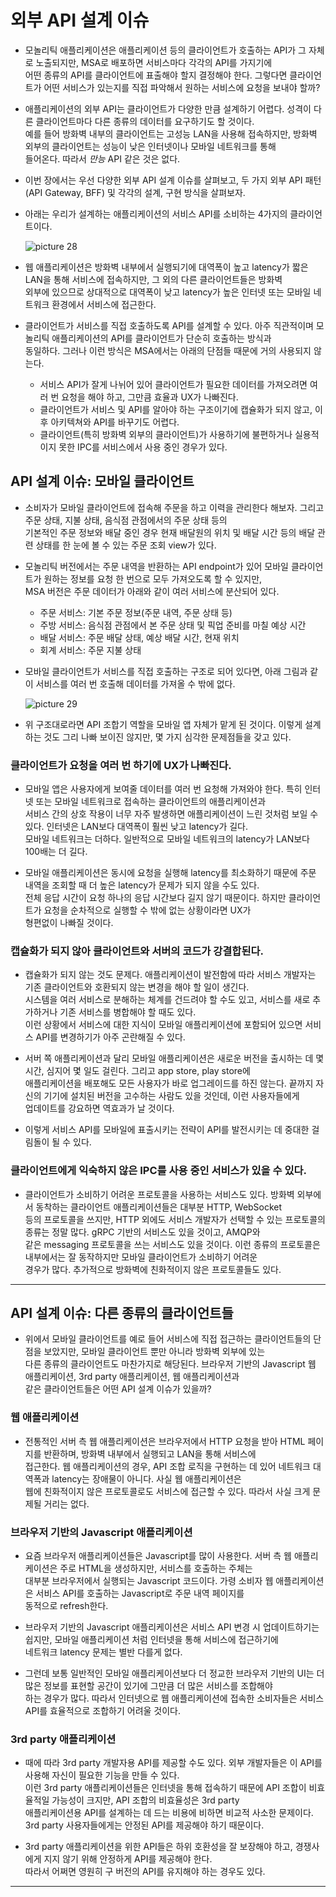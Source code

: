 # 외부 API 설계 이슈

- 모놀리틱 애플리케이션은 애플리케이션 등의 클라이언트가 호출하는 API가 그 자체로 노출되지만, MSA로 배포하면 서비스마다 각각의 API를 가지기에  
  어떤 종류의 API를 클라이언트에 표출해야 할지 결정해야 한다. 그렇다면 클라이언트가 어떤 서비스가 있는지를 직접 파악해서 원하는 서비스에 요청을 보내야 할까?

- 애플리케이션의 외부 API는 클라이언트가 다양한 만큼 설계하기 어렵다. 성격이 다른 클라이언트마다 다른 종류의 데이터를 요구하기도 할 것이다.  
  예를 들어 방화벽 내부의 클라이언트는 고성능 LAN을 사용해 접속하지만, 방화벽 외부의 클라이언트는 성능이 낮은 인터넷이나 모바일 네트워크를 통해  
  들어온다. 따라서 _만능_ API 같은 것은 없다.

- 이번 장에서는 우선 다양한 외부 API 설계 이슈를 살펴보고, 두 가지 외부 API 패턴(API Gateway, BFF) 및 각각의 설계, 구현 방식을 살펴보자.

- 아래는 우리가 설계하는 애플리케이션의 서비스 API를 소비하는 4가지의 클라이언트이다.

  ![picture 28](/images/MSAP_8_1.png)

- 웹 애플리케이션은 방화벽 내부에서 실행되기에 대역폭이 높고 latency가 짧은 LAN을 통해 서비스에 접속하지만, 그 외의 다른 클라이언트들은 방화벽  
  외부에 있으므로 상대적으로 대역폭이 낮고 latency가 높은 인터넷 또는 모바일 네트워크 환경에서 서비스에 접근한다.

- 클라이언트가 서비스를 직접 호출하도록 API를 설계할 수 있다. 아주 직관적이며 모놀리틱 애플리케이션의 API를 클라이언트가 단순히 호출하는 방식과  
  동일하다. 그러나 이런 방식은 MSA에서는 아래의 단점들 때문에 거의 사용되지 않는다.

  - 서비스 API가 잘게 나뉘어 있어 클라이언트가 필요한 데이터를 가져오려면 여러 번 요청을 해야 하고, 그만큼 효율과 UX가 나빠진다.
  - 클라이언트가 서비스 및 API를 알아야 하는 구조이기에 캡슐화가 되지 않고, 이후 아키텍쳐와 API를 바꾸기도 어렵다.
  - 클라이언트(특히 방화벽 외부의 클라이언트)가 사용하기에 불편하거나 실용적이지 못한 IPC를 서비스에서 사용 중인 경우가 있다.

## API 설계 이슈: 모바일 클라이언트

- 소비자가 모바일 클라이언트에 접속해 주문을 하고 이력을 관리한다 해보자. 그리고 주문 상태, 지불 상태, 음식점 관점에서의 주문 상태 등의  
  기본적인 주문 정보와 배달 중인 경우 현재 배달원의 위치 및 배달 시간 등의 배달 관련 상태를 한 눈에 볼 수 있는 주문 조회 view가 있다.

- 모놀리틱 버전에서는 주문 내역을 반환하는 API endpoint가 있어 모바일 클라이언트가 원하는 정보를 요청 한 번으로 모두 가져오도록 할 수 있지만,  
  MSA 버전은 주문 데이터가 아래와 같이 여러 서비스에 분산되어 있다.

  - 주문 서비스: 기본 주문 정보(주문 내역, 주문 상태 등)
  - 주방 서비스: 음식점 관점에서 본 주문 상태 및 픽업 준비를 마칠 예상 시간
  - 배달 서비스: 주문 배달 상태, 예상 배달 시간, 현재 위치
  - 회계 서비스: 주문 지불 상태

- 모바일 클라이언트가 서비스를 직접 호출하는 구조로 되어 있다면, 아래 그림과 같이 서비스를 여러 번 호출해 데이터를 가져올 수 밖에 없다.

  ![picture 29](/images/MSAP_8_2.png)

- 위 구조대로라면 API 조합기 역할을 모바일 앱 자체가 맡게 된 것이다. 이렇게 설계하는 것도 그리 나빠 보이진 않지만, 몇 가지 심각한 문제점들을 갖고 있다.

### 클라이언트가 요청을 여러 번 하기에 UX가 나빠진다.

- 모바일 앱은 사용자에게 보여줄 데이터를 여러 번 요청해 가져와야 한다. 특히 인터넷 또는 모바일 네트워크로 접속하는 클라이언트의 애플리케이션과  
  서비스 간의 상호 작용이 너무 자주 발생하면 애플리케이션이 느린 것처럼 보일 수 있다. 인터넷은 LAN보다 대역폭이 훨씬 낮고 latency가 길다.  
  모바일 네트워크는 더하다. 일반적으로 모바일 네트워크의 latency가 LAN보다 100배는 더 길다.

- 모바일 애플리케이션은 동시에 요청을 실행해 latency를 최소화하기 때문에 주문 내역을 조회할 때 더 높은 latency가 문제가 되지 않을 수도 있다.  
  전체 응답 시간이 요청 하나의 응답 시간보다 길지 않기 때문이다. 하지만 클라이언트가 요청을 순차적으로 실행할 수 밖에 없는 상황이라면 UX가  
  형편없이 나빠질 것이다.

### 캡슐화가 되지 않아 클라이언트와 서버의 코드가 강결합된다.

- 캡슐화가 되지 않는 것도 문제다. 애플리케이션이 발전함에 따라 서비스 개발자는 기존 클라이언트와 호환되지 않는 변경을 해야 할 일이 생긴다.  
  시스템을 여러 서비스로 분해하는 체계를 건드려야 할 수도 있고, 서비스를 새로 추가하거나 기존 서비스를 병합해야 할 때도 있다.  
  이런 상황에서 서비스에 대한 지식이 모바일 애플리케이션에 포함되어 있으면 서비스 API를 변경하기가 아주 곤란해질 수 있다.

- 서버 쪽 애플리케이션과 달리 모바일 애플리케이션은 새로운 버전을 출시하는 데 몇 시간, 심지어 몇 일도 걸린다. 그리고 app store, play store에  
  애플리케이션을 배포해도 모든 사용자가 바로 업그레이드를 하진 않는다. 끝까지 자신의 기기에 설치된 버전을 고수하는 사람도 있을 것인데, 이런 사용자들에게  
  업데이트를 강요하면 역효과가 날 것이다.

- 이렇게 서비스 API를 모바일에 표출시키는 전략이 API를 발전시키는 데 중대한 걸림돌이 될 수 있다.

### 클라이언트에게 익숙하지 않은 IPC를 사용 중인 서비스가 있을 수 있다.

- 클라이언트가 소비하기 어려운 프로토콜을 사용하는 서비스도 있다. 방화벽 외부에서 동착하는 클라이언트 애플리케이션들은 대부분 HTTP, WebSocket  
  등의 프로토콜을 쓰지만, HTTP 외에도 서비스 개발자가 선택할 수 있는 프로토콜의 종류는 정말 많다. gRPC 기반의 서비스도 있을 것이고, AMQP와  
  같은 messaging 프로토콜을 쓰는 서비스도 있을 것이다. 이런 종류의 프로토콜은 내부에서는 잘 동작하지만 모바일 클라이언트가 소비하기 어려운  
  경우가 많다. 추가적으로 방화벽에 친화적이지 않은 프로토콜들도 있다.

---

## API 설계 이슈: 다른 종류의 클라이언트들

- 위에서 모바일 클라이언트를 예로 들어 서비스에 직접 접근하는 클라이언트들의 단점을 보았지만, 모바일 클라이언트 뿐만 아니라 방화벽 외부에 있는  
  다른 종류의 클라이언트도 마찬가지로 해당된다. 브라우저 기반의 Javascript 웹 애플리케이션, 3rd party 애플리케이션, 웹 애플리케이션과  
  같은 클라이언트들은 어떤 API 설계 이슈가 있을까?

### 웹 애플리케이션

- 전통적인 서버 측 웹 애플리케이션은 브라우저에서 HTTP 요청을 받아 HTML 페이지를 반환하며, 방화벽 내부에서 실행되고 LAN을 통해 서비스에  
  접근한다. 웹 애플리케이션의 경우, API 조합 로직을 구현하는 데 있어 네트워크 대역폭과 latency는 장애물이 아니다. 사실 웹 애플리케이션은  
  웹에 친화적이지 않은 프로토콜로도 서비스에 접근할 수 있다. 따라서 사실 크게 문제될 거리는 없다.

### 브라우저 기반의 Javascript 애플리케이션

- 요즘 브라우저 애플리케이션들은 Javascript를 많이 사용한다. 서버 측 웹 애플리케이션은 주로 HTML을 생성하지만, 서비스를 호출하는 주체는  
  대부분 브라우저에서 실행되는 Javascript 코드이다. 가령 소비자 웹 애플리케이션은 서비스 API를 호출하는 Javascript로 주문 내역 페이지를  
  동적으로 refresh한다.

- 브라우저 기반의 Javascript 애플리케이션은 서비스 API 변경 시 업데이트하기는 쉽지만, 모바일 애플리케이션 처럼 인터넷을 통해 서비스에 접근하기에  
  네트워크 latency 문제는 별반 다를게 없다.

- 그런데 보통 일반적인 모바일 애플리케이션보다 더 정교한 브라우저 기반의 UI는 더 많은 정보를 표현할 공간이 있기에 그만큼 더 많은 서비스를 조합해야  
  하는 경우가 많다. 따라서 인터넷으로 웹 애플리케이션에 접속한 소비자들은 서비스 API를 효율적으로 조합하기 어려울 것이다.

### 3rd party 애플리케이션

- 때에 따라 3rd party 개발자용 API를 제공할 수도 있다. 외부 개발자들은 이 API를 사용해 자신이 필요한 기능을 만들 수 있다.  
  이런 3rd party 애플리케이션들은 인터넷을 통해 접속하기 때문에 API 조합이 비효율적일 가능성이 크지만, API 조합의 비효율성은 3rd party  
  애플리케이션용 API를 설계하는 데 드는 비용에 비하면 비교적 사소한 문제이다. 3rd party 사용자들에게는 안정된 API를 제공해야 하기 때문이다.

- 3rd party 애플리케이션을 위한 API들은 하위 호환성을 잘 보장해야 하고, 경쟁사에게 지지 않기 위해 안정하게 API를 제공해야 한다.  
  따라서 어쩌면 영원히 구 버전의 API를 유지해야 하는 경우도 있다.

---
